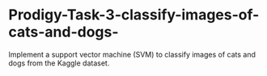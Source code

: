 # Prodigy-Task-3-classify-images-of-cats-and-dogs-
Implement a support vector machine (SVM) to classify images of cats and dogs from the Kaggle dataset.
